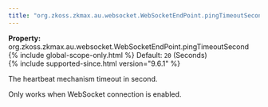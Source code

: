 ```yaml
---
title: "org.zkoss.zkmax.au.websocket.WebSocketEndPoint.pingTimeoutSecond"
---
```


**Property:**
org.zkoss.zkmax.au.websocket.WebSocketEndPoint.pingTimeoutSecond
{% include global-scope-only.html %}
Default:  `20` (Seconds)  
{% include supported-since.html version="9.6.1" %}

The heartbeat mechanism timeout in second.

Only works when WebSocket connection is enabled.
